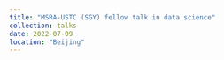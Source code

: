 ```yaml
---
title: "MSRA-USTC (SGY) fellow talk in data science"
collection: talks
date: 2022-07-09
location: "Beijing"
---
```

